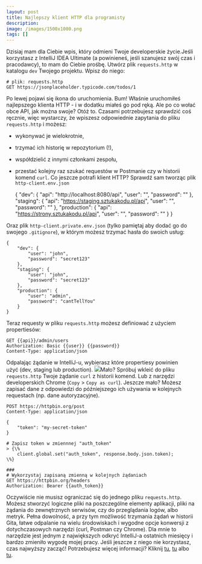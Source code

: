```yaml
---
layout: post
title: Najlepszy klient HTTP dla programisty
description: 
image: /images/1500x1000.png
tags: []
---
```


Dzisiaj mam dla Ciebie wpis, który odmieni Twoje developerskie życie.Jeśli korzystasz z IntelliJ IDEA Ultimate (a powinieneś, jeśli szanujesz swój czas i pracodawcy), to mam do Ciebie prośbę. Utwórz plik `requests.http` w katalogu `dev` Twojego projektu. Wpisz do niego:

    # plik: requests.http
    GET https://jsonplaceholder.typicode.com/todos/1

Po lewej pojawi się ikona do uruchomienia. Bum! Właśnie uruchomiłeś najlepszego klienta HTTP - i w dodatku miałeś go pod ręką. Ale po co wołać obce API, jak można swoje? Otóż to. Czasami potrzebujesz sprawdzić coś ręcznie, więc wystarczy, że wpiszesz odpowiednie zapytania do pliku `requests.http` i możesz:
- wykonywać je wielokrotnie,
- trzymać ich historię w repozytorium (!),
- współdzielić z innymi członkami zespołu,
- przestać kolejny raz szukać requestów w Postmanie czy w historii komend `curl`.
Co jeszcze potrafi klient HTTP? Sprawdź sam tworząc plik `http-client.env.json`

    {
        "dev": {
            "api": "http://localhost:8080/api",
            "user": "",
            "password": ""
        },
        "staging": {
            "api": "https://staging.sztukakodu.pl/api",
            "user": "",
            "password": ""
        },
        "production": {
            "api": "https://strony.sztukakodu.pl/api",
            "user": "",
            "password": ""
        }
    }

Oraz plik `http-client.private.env.json` (tylko pamiętaj aby dodać go do swojego `.gitignore`), w którym możesz trzymać hasła do swoich usług:

    {
        "dev": {
            "user": "john",
            "password": "secret123"
        },
        "staging": {
            "user": "john",
            "password": "secret123"
        },
        "production": {
            "user": "admin",
            "password": "cantTellYou"
        }
    }

Teraz requesty w pliku `requests.http` możesz definiować z użyciem propertiesów:

    GET {{api}}/admin/users
    Authorization: Basic {{user}} {{password}}
    Content-Type: application/json

Odpalając żądanie w IntelliJ-u, wybierasz które propertiesy powinien użyć&nbsp;(dev, staging lub production). ![](https://strony.sztukakodu.pl/wp-content/uploads/2019/12/http-client1.png)Mało? Spróbuj wkleić do pliku `requests.http` Twoje żądanie `curl` z historii komend. Lub z narzędzi developerskich Chrome (`Copy` \> `Copy as curl`). Jeszcze mało? Możesz zapisać dane z odpowiedzi do późniejszego ich używania w kolejnych requestach (np. dane autoryzacyjne).

```
POST https://httpbin.org/post
Content-Type: application/json

{
    "token": "my-secret-token"
}

# Zapisz token w zmiennnej "auth_token"
> {\%
    client.global.set("auth_token", response.body.json.token);
\%}

###
# Wykorzystaj zapisaną zmienną w kolejnych żądaniach
GET https://httpbin.org/headers
Authorization: Bearer {{auth_token}}
```

Oczywiście nie musisz ograniczać się do jednego pliku `requests.http`. Możesz stworzyć logiczne pliki na poszczególne elementy aplikacji, pliki na żądania do zewnętrznych serwisów, czy do przeglądania logów, albo metryk. Pełna dowolność, a przy tym możliwość trzymania żądań w historii Gita, łatwe odpalanie na wielu środowiskach i wygodne opcje konwersji z dotychczasowych narzędzi (curl, Postman czy Chrome). Dla mnie to narzędzie jest jednym z największych odkryć IntelliJ-a ostatnich miesięcy i bardzo zmieniło wygodę mojej pracy. Jeśli jeszcze z niego nie korzystasz, czas najwyższy zacząć! Potrzebujesz więcej informacji? Kliknij [tu](https://blog.jetbrains.com/phpstorm/2018/04/handling-reponses-in-the-http-client/), [tu](https://www.jetbrains.com/help/idea/http-client-in-product-code-editor.html) albo [tu](https://www.jetbrains.com/help/idea/http-response-handling-examples.html).
